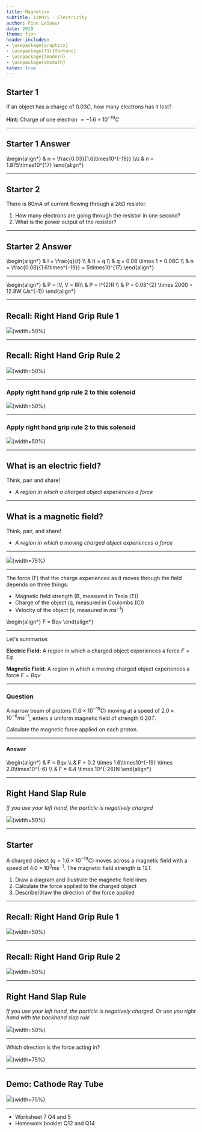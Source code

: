 ```yaml
---
title: Magnetism
subtitle: 12PHYS - Electricity
author: Finn LeSueur
date: 2019
theme: finn
header-includes:
- \usepackage{graphicx}
- \usepackage[T1]{fontenc}
- \usepackage{lmodern}
- \usepackage{amsmath}
katex: true
---
```


## Starter 1

If an object has a charge of $0.03C$, how many electrons has it lost?

__Hint:__ Charge of one electron $=-1.6\times10^{-19}C$

---

## Starter 1 Answer

\begin{align*}
    & n = \frac{0.03}{1.6\times10^{-19}} \\\\\\\\
    & n = 1.875\times10^{17}
\end{align*}

---

## Starter 2

There is $80mA$ of current flowing through a $2k\Omega$ resistor.

1. How many electrons are going through the resistor in one second?
2. What is the power output of the resistor?

---

## Starter 2 Answer

\begin{align*}
    & I = \frac{q}{t} \\\\
    & It = q \\\\
    & q = 0.08 \times 1 = 0.08C \\\\
    & n = \frac{0.08}{1.6\times^{-19}} = 5\times10^{17}
\end{align*}

---

\begin{align*}
    & P = IV, V = IR\\\\
    & P = I^{2}R \\\\
    & P = 0.08^{2} \times 2000 = 12.8W (Js^{-1})
\end{align*}

---

## Recall: Right Hand Grip Rule 1

![](../assets/8-right-hand-rule-1.gif){width=50%}

---

## Recall: Right Hand Grip Rule 2

![](../assets/8-right-hand-grip-2.png){width=50%}

---

### Apply right hand grip rule 2 to this solenoid

![](../assets/9-solenoid-1.png){width=50%}

---

### Apply right hand grip rule 2 to this solenoid

![](../assets/9-solenoid-2.png){width=50%}

---

## What is an electric field?

Think, pair and share!

- _A region in which a charged object experiences a force_

---

## What is a magnetic field?

Think, pair, and share!

- _A region in which a moving charged object experiences a force_

---

![](../assets/9-magnetic-field.png){width=75%}

---

The force (F) that the charge experiences as it moves through the field depends on three things:

- Magnetic field strength (B, measured in Tesla (T))
- Charge of the object (q, measured in Coulombs (C))
- Velocity of the object (v, measured in $ms^{-1}$)

\begin{align*}
    F = Bqv
\end{align*}

---

Let's summarise:

__Electric Field:__ A region in which a charged object experiences a force $F=Eq$

__Magnetic Field:__ A region in which a moving charged object experiences a force $F=Bqv$

---

### Question

A narrow beam of protons ($1.6\times10^{-19}C$) moving at a speed of $2.0\times10^{-6}ms^{-1}$, enters a uniform magnetic field of strength $0.20T$.

Calculate the magnetic force applied on each proton.

---

#### Answer

\begin{align*}
    & F = Bqv \\\\
    & F = 0.2 \times 1.6\times10^{-19} \times 2.0\times10^{-6} \\\\
    & F = 6.4 \times 10^{-26}N
\end{align*}

---

## Right Hand Slap Rule

_If you use your left hand, the particle is negatively charged_

![](../assets/9-right-hand-slap-rule.png){width=50%}

---

## Starter

A charged object ($q=1.6\times10^{-19}C$) moves across a magnetic field with a speed of $4.0\times10^{3}ms^{-1}$. The magnetic field strength is $12T$.

1. Draw a diagram and illustrate the magnetic field lines
2. Calculate the force applied to the charged object
3. Describe/draw the direction of the force applied

---

## Recall: Right Hand Grip Rule 1

![](../assets/8-right-hand-rule-1.gif){width=50%}

---

## Recall: Right Hand Grip Rule 2

![](../assets/8-right-hand-grip-2.png){width=50%}

---

## Right Hand Slap Rule

_If you use your left hand, the particle is negatively charged. Or use you right hand with the backhand slap rule_

![](../assets/9-right-hand-slap-rule.png){width=50%}

---

Which direction is the force acting in?

![](../assets/9-magnetic-field-q.png){width=75%}

---

## Demo: Cathode Ray Tube

![](../assets/9-cathode-ray-tube.png){width=75%}

---

- Worksheet 7 Q4 and 5
- Homework booklet Q12 and Q14


